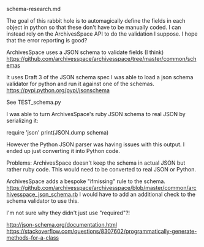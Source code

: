 schema-research.md

The goal of this rabbit hole is to automagically define the fields in each object in python so that these don't have to be manually coded.
I can instead rely on the ArchivesSpace API to do the validation I suppose. I hope that the error reporting is good?

ArchivesSpace uses a JSON schema to validate fields (I think)
https://github.com/archivesspace/archivesspace/tree/master/common/schemas

It uses Draft 3 of the JSON schema spec
I was able to load a json schema validator for python and run it against one of the schemas.
https://pypi.python.org/pypi/jsonschema

See TEST_schema.py

I was able to turn ArchivesSpace's ruby JSON schema to real JSON by serializing it:

require 'json'
print(JSON.dump schema)

However the Python JSON parser was having issues with this output. I ended up just converting it into Python code.

Problems:
ArchivesSpace doesn't keep the schema in actual JSON but rather ruby code.
This would need to be converted to real JSON or Python.

ArchivesSpace adds a bespoke "ifmissing" rule to the schema.
https://github.com/archivesspace/archivesspace/blob/master/common/archivesspace_json_schema.rb
I would have to add an additional check to the schema validator to use this.

I'm not sure why they didn't just use "required"?!


http://json-schema.org/documentation.html
https://stackoverflow.com/questions/8307602/programmatically-generate-methods-for-a-class
